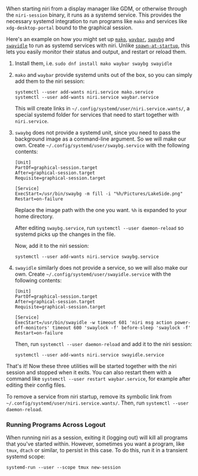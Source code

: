 When starting niri from a display manager like GDM, or otherwise through the `niri-session` binary, it runs as a systemd service.
This provides the necessary systemd integration to run programs like `mako` and services like `xdg-desktop-portal` bound to the graphical session.

Here's an example on how you might set up [`mako`](https://github.com/emersion/mako), [`waybar`](https://github.com/Alexays/Waybar), [`swaybg`](https://github.com/swaywm/swaybg) and [`swayidle`](https://github.com/swaywm/swayidle) to run as systemd services with niri.
Unlike [`spawn-at-startup`](./Configuration:-Miscellaneous.md#spawn-at-startup), this lets you easily monitor their status and output, and restart or reload them.

1. Install them, i.e. `sudo dnf install mako waybar swaybg swayidle`
2. `mako` and `waybar` provide systemd units out of the box, so you can simply add them to the niri session:

    ```
    systemctl --user add-wants niri.service mako.service
    systemctl --user add-wants niri.service waybar.service
    ```

    This will create links in `~/.config/systemd/user/niri.service.wants/`, a special systemd folder for services that need to start together with `niri.service`.

3. `swaybg` does not provide a systemd unit, since you need to pass the background image as a command-line argument.
    So we will make our own.
    Create `~/.config/systemd/user/swaybg.service` with the following contents:

    ```
    [Unit]
    PartOf=graphical-session.target
    After=graphical-session.target
    Requisite=graphical-session.target

    [Service]
    ExecStart=/usr/bin/swaybg -m fill -i "%h/Pictures/LakeSide.png"
    Restart=on-failure
    ```

    Replace the image path with the one you want.
    `%h` is expanded to your home directory.

    After editing `swaybg.service`, run `systemctl --user daemon-reload` so systemd picks up the changes in the file.

    Now, add it to the niri session:

    ```
    systemctl --user add-wants niri.service swaybg.service
    ```

4. `swayidle` similarly does not provide a service, so we will also make our own.
    Create `~/.config/systemd/user/swayidle.service` with the following contents:

    ```
    [Unit]
    PartOf=graphical-session.target
    After=graphical-session.target
    Requisite=graphical-session.target

    [Service]
    ExecStart=/usr/bin/swayidle -w timeout 601 'niri msg action power-off-monitors' timeout 600 'swaylock -f' before-sleep 'swaylock -f'
    Restart=on-failure
    ```

    Then, run `systemctl --user daemon-reload` and add it to the niri session:

    ```
    systemctl --user add-wants niri.service swayidle.service
    ```

That's it!
Now these three utilities will be started together with the niri session and stopped when it exits.
You can also restart them with a command like `systemctl --user restart waybar.service`, for example after editing their config files.

To remove a service from niri startup, remove its symbolic link from `~/.config/systemd/user/niri.service.wants/`.
Then, run `systemctl --user daemon-reload`.

### Running Programs Across Logout

When running niri as a session, exiting it (logging out) will kill all programs that you've started within. However, sometimes you want a program, like `tmux`, `dtach` or similar, to persist in this case. To do this, run it in a transient systemd scope:

```
systemd-run --user --scope tmux new-session
```
